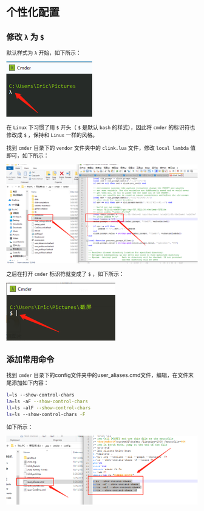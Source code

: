# 个性化配置

## 修改 `λ` 为 `$`

默认样式为 `λ` 开始，如下所示：

![cmder默认样式](assets/images/cmder默认样式.png)

在 `Linux` 下习惯了用 `$` 开头（ `$` 是默认 `bash` 的样式），因此将 `cmder` 的标识符也修改成 `$` ，保持和 `Linux` 一样的风格。

找到 `cmder` 目录下的 `vendor` 文件夹中的 `clink.lua` 文件，修改 `local lambda` 值即可，如下所示：

![cmder修改标识符](assets/images/cmder修改标识符.png)

之后在打开 `cmder` 标识符就变成了 `$` ，如下所示：

![cmder修改标识符后的样式](assets/images/cmder修改标识符后的样式.png)

## 添加常用命令

找到 `cmder` 目录下的config文件夹中的user_aliases.cmd文件，编辑，在文件末尾添加如下内容：

```bash
l=ls --show-control-chars
la=ls -aF --show-control-chars
ll=ls -alF --show-control-chars
ls=ls --show-control-chars -F
```

如下所示：

![添加常用命令](assets/images/添加常用命令.png)

